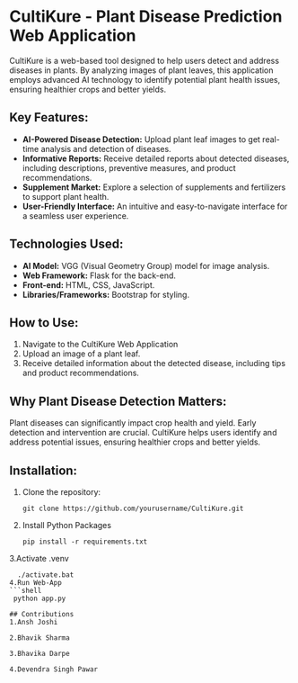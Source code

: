# CultiKure - Plant Disease Prediction Web Application

CultiKure is a web-based tool designed to help users detect and address diseases in plants. By analyzing images of plant leaves, this application employs advanced AI technology to identify potential plant health issues, ensuring healthier crops and better yields.

## Key Features:

- **AI-Powered Disease Detection:** Upload plant leaf images to get real-time analysis and detection of diseases.
- **Informative Reports:** Receive detailed reports about detected diseases, including descriptions, preventive measures, and product recommendations.
- **Supplement Market:** Explore a selection of supplements and fertilizers to support plant health.
- **User-Friendly Interface:** An intuitive and easy-to-navigate interface for a seamless user experience.

## Technologies Used:

- **AI Model:** VGG (Visual Geometry Group) model for image analysis.
- **Web Framework:** Flask for the back-end.
- **Front-end:** HTML, CSS, JavaScript.
- **Libraries/Frameworks:** Bootstrap for styling.

## How to Use:

1. Navigate to the CultiKure Web Application
2. Upload an image of a plant leaf.
3. Receive detailed information about the detected disease, including tips and product recommendations.

## Why Plant Disease Detection Matters:

Plant diseases can significantly impact crop health and yield. Early detection and intervention are crucial. CultiKure helps users identify and address potential issues, ensuring healthier crops and better yields.

## Installation:

1. Clone the repository:
   ```shell
   git clone https://github.com/yourusername/CultiKure.git
2. Install Python Packages
    ```shell
   pip install -r requirements.txt
3.Activate .venv 
 ```shell
   ./activate.bat
4.Run Web-App
 ```shell
  python app.py

## Contributions
1.Ansh Joshi

2.Bhavik Sharma

3.Bhavika Darpe

4.Devendra Singh Pawar

